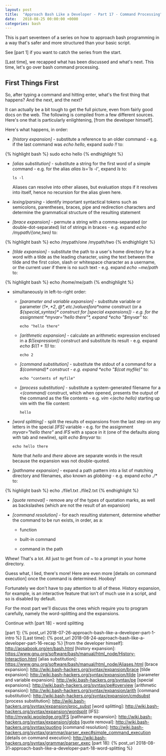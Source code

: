 ```yaml
---
layout: post
title:  "Approach Bash Like a Developer - Part 17 - Command Processing"
date:   2018-08-25 00:00:00 +0000
categories: bash
---
```


This is part seventeen of a series on how to approach bash programming
in a way that's safer and more structured than your basic script.

See [part 1] if you want to catch the series from the start.

[Last time], we recapped what has been discussed and what's next.  This
time, let's go over bash command processing.

First Things First
------------------

So, after typing a command and hitting enter, what's the first thing
that happens?  And the next, and the next?

It can actually be a bit tough to get the full picture, even from fairly
good docs on the web.  The following is compiled from a few different
sources.  Here's one that is particularly enlightening, [from the
developer himself].

Here's what happens, in order:

-   *[history expansion]* - substitute a reference to an older command -
    e.g. if the last command was *echo hello*, expand *sudo !!* to:

{% highlight bash %}
sudo echo hello
{% endhighlight %}

-   *[alias substitution]* - substitute a string for the first word of a
    simple command - e.g. for the alias *alias ls='ls -l'*, expand *ls*
    to:

        ls -l

    Aliases can resolve into other aliases, but evaluation stops if it
    resolves into itself, hence no recursion for the alias given here.

-   *lexing/parsing* - identify important syntactical tokens such as
    semicolons, parentheses, braces, pipe and redirection characters and
    determine the grammatical structure of the resulting statement

-   *[brace expansion]* - permute a string with a comma-separated (or
    double-dot-separated) list of strings in braces - e.g. expand *echo
    /mypath/{one,two}* to:

{% highlight bash %}
echo /mypath/one /mypath/two
{% endhighlight %}

-   *[tilde expansion]* - substitute the path to a user's home directory
    for a word with a tilde as the leading character, using the text
    between the tilde and the first colon, slash or whitespace character
    as a username, or the current user if there is no such text - e.g.
    expand *echo ~me/path* to:

{% highlight bash %}
echo /home/me/path
{% endhighlight %}

-   simultaneously in left-to-right order:

    -   *[parameter and variable expansion]* - substitute variable or
        parameter (*$1*, *$2*, *$@*, etc.) values for a *$name*
        construct (or a *${special_syntax}* construct for [special
        expansions]) - e.g.  for the assignment *myvar="hello there"*,
        expand *echo "$myvar"* to:

            echo "hello there"

    -   *[arithmetic expansion]* - calculate an arithmetic expression
        enclosed in a *$((expression))* construct and substitute its
        result - e.g. expand *echo $((1 + 1))* to:

            echo 2

    -   *[command substitution]* - substitute the stdout of a command
        for a *$(command)* construct - e.g. expand *echo "$(cat
        myfile)"* to:

            echo "contents of myfile"

    -   *[process substitution]* - substitute a system-generated
        filename for a *<(command)* construct, which when opened,
        presents the output of the command as the file contents - e.g.
        *vim <(echo hello)* starting up vim with the file content:

            hello

-   *[word splitting]* - split the results of expansions from the last
    step on any letters in the special *[IFS]* variable - e.g.  for the
    assignment *myvar="hello there"* and *IFS* with a space in it (one
    of the defaults along with tab and newline), split *echo $myvar* to:

        echo hello there

    Note that *hello* and *there* above are separate words in the
    result because the expansion was not double-quoted.

-   *[pathname expansion]* - expand a path pattern into a list of
    matching directory and filenames, also known as *globbing* - e.g.
    expand *echo ./\** to:

{% highlight bash %}
echo ./file1.txt ./file2.txt
{% endhighlight %}

-   *[quote removal]* - remove any of the types of quotation marks, as
    well as backslashes (which are not the result of an expansion)

-   *[command resolution]* - for each resulting statement, determine
    whether the command to be run exists, in order, as a:

      -   function

      -   built-in command

      -   command in the path

Whew!  That's a lot.  All just to get from *cd ~* to a prompt in your
home directory.

Guess what, I lied, there's more!  Here are even more [details on command
execution] once the command is determined.  Hooboy!

Fortunately we don't have to pay attention to all of these.  History
expansion, for example, is an interactive feature that isn't of much use
in a script, and so is disabled by default.

For the most part we'll discuss the ones which require you to program
carefully, namely the word-splitting and the expansions.

Continue with [part 18] - word splitting

  [part 1]:       {% post_url 2018-07-26-approach-bash-like-a-developer-part-1-intro                      %}
  [Last time]:    {% post_url 2018-08-24-approach-bash-like-a-developer-part-16-recap                     %}
  [from the developer himself]: http://aosabook.org/en/bash.html
  [history expansion]: https://www.gnu.org/software/bash/manual/html_node/History-Interaction.html
  [alias substitution]: https://www.gnu.org/software/bash/manual/html_node/Aliases.html
  [brace expansion]: http://wiki.bash-hackers.org/syntax/expansion/brace
  [tilde expansion]: http://wiki.bash-hackers.org/syntax/expansion/tilde
  [parameter and variable expansion]: http://wiki.bash-hackers.org/syntax/pe
  [special expansions]: http://wiki.bash-hackers.org/syntax/pe#overview
  [arithmetic expansion]: http://wiki.bash-hackers.org/syntax/expansion/arith
  [command substitution]: http://wiki.bash-hackers.org/syntax/expansion/cmdsubst
  [process substitution]: http://wiki.bash-hackers.org/syntax/expansion/proc_subst
  [word splitting]: http://wiki.bash-hackers.org/syntax/expansion/wordsplit
  [IFS]: http://mywiki.wooledge.org/IFS
  [pathname expansion]: http://wiki.bash-hackers.org/syntax/expansion/globs
  [quote removal]: http://wiki.bash-hackers.org/syntax/quoting
  [command resolution]: http://wiki.bash-hackers.org/syntax/grammar/parser_exec#simple_command_execution
  [details on command execution]: http://wiki.bash-hackers.org/syntax/grammar/parser_exec
  [part 18]:      {% post_url 2018-08-31-approach-bash-like-a-developer-part-18-word-splitting            %}
